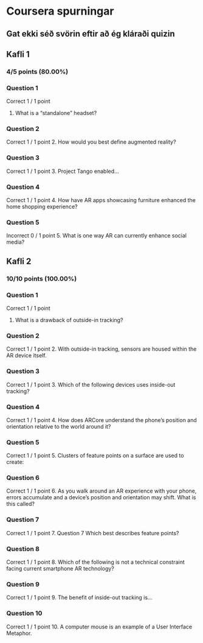 # Coursera spurningar
## Gat ekki séð svörin eftir að ég kláraði quizin

## Kafli 1
### 4/5 points (80.00%)
### Question 1

Correct
1 / 1 point
1. What is a “standalone” headset?

### Question 2
Correct
1 / 1 point
2. How would you best define augmented reality?

### Question 3
Correct
1 / 1 point
3. Project Tango enabled...

### Question 4
Correct
1 / 1 point
4. How have AR apps showcasing furniture enhanced the home shopping experience?

### Question 5
Incorrect
0 / 1 point
5. What is one way AR can currently enhance social media?

## Kafli 2
### 10/10 points (100.00%)
### Question 1

Correct
1 / 1 point
1. What is a drawback of outside-in tracking?

### Question 2
Correct
1 / 1 point
2. With outside-in tracking, sensors are housed within the AR device itself.

### Question 3
Correct
1 / 1 point
3. Which of the following devices uses inside-out tracking?

### Question 4
Correct
1 / 1 point
4. How does ARCore understand the phone’s position and orientation relative to the world around it?

### Question 5
Correct
1 / 1 point
5. Clusters of feature points on a surface are used to create:

### Question 6
Correct
1 / 1 point
6. As you walk around an AR experience with your phone, errors accumulate and a device’s position and orientation may shift. What is this called?

### Question 7
Correct
1 / 1
point
7. Question 7
Which best describes feature points?

### Question 8
Correct
1 / 1 point
8. Which of the following is not a technical constraint facing current smartphone AR technology?

### Question 9
Correct
1 / 1 point
9. The benefit of inside-out tracking is…

### Question 10
Correct
1 / 1 point
10. A computer mouse is an example of a User Interface Metaphor.
